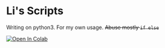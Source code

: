 # Li's Scripts
Writing on python3. For my own usage. ~~Abuse mostly `if else`~~

[![Open In Colab](https://colab.research.google.com/assets/colab-badge.svg)](https://colab.research.google.com/github/KorewaLidesu/LiScripts/blob/main/Script.ipynb)

